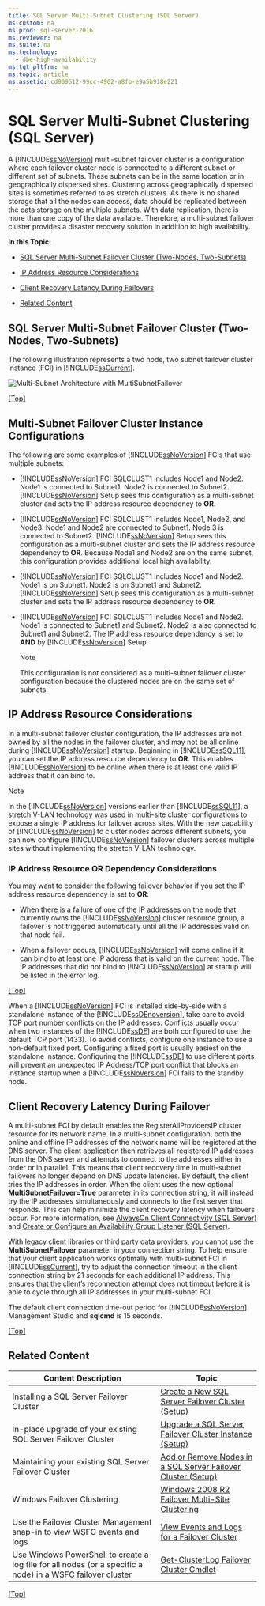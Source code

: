 ```yaml
---
title: SQL Server Multi-Subnet Clustering (SQL Server)
ms.custom: na
ms.prod: sql-server-2016
ms.reviewer: na
ms.suite: na
ms.technology: 
  - dbe-high-availability
ms.tgt_pltfrm: na
ms.topic: article
ms.assetid: cd909612-99cc-4962-a8fb-e9a5b918e221
---
```

# SQL Server Multi-Subnet Clustering (SQL Server)
  A [!INCLUDE[ssNoVersion](../../Token\Other/ssNoVersion_md.md)] multi\-subnet failover cluster is a configuration where each failover cluster node is connected to a different subnet or different set of subnets. These subnets can be in the same location or in geographically dispersed sites. Clustering across geographically dispersed sites is sometimes referred to as stretch clusters. As there is no shared storage that all the nodes can access, data should be replicated between the data storage on the multiple subnets. With data replication, there is more than one copy of the data available. Therefore, a multi\-subnet failover cluster provides a disaster recovery solution in addition to high availability.  
  
 **In this Topic:**  
  
-   [SQL Server Multi\-Subnet Failover Cluster \(Two\-Nodes, Two\-Subnets\)](#VisualElement)  
  
-   [IP Address Resource Considerations](#ComponentsAndConcepts)  
  
-   [Client Recovery Latency During Failovers](#DNS)  
  
-   [Related Content](#RelatedContent)  
  
##  <a name="VisualElement"></a> SQL Server Multi\-Subnet Failover Cluster \(Two\-Nodes, Two\-Subnets\)  
 The following illustration represents a two node, two subnet failover cluster instance \(FCI\) in [!INCLUDE[ssCurrent](../../Token\Other/ssCurrent_md.md)].  
  
 ![Multi-Subnet Architecture with MultiSubnetFailover](../../Images\Image\ImageNotContaina/Multi-Subnet_Architecture_withMultiSubnetFailoverParam.gif "Multi-Subnet_Architecture_withMultiSubnetFailoverParam")  
  
 [&#91;Top&#93;](#Top)  
  
##  <a name="Configurations"></a> Multi\-Subnet Failover Cluster Instance Configurations  
 The following are some examples of [!INCLUDE[ssNoVersion](../../Token\Other/ssNoVersion_md.md)] FCIs that use multiple subnets:  
  
-   [!INCLUDE[ssNoVersion](../../Token\Other/ssNoVersion_md.md)] FCI SQLCLUST1 includes Node1 and Node2. Node1 is connected to Subnet1. Node2 is connected to Subnet2. [!INCLUDE[ssNoVersion](../../Token\Other/ssNoVersion_md.md)] Setup sees this configuration as a multi\-subnet cluster and sets the IP address resource dependency to **OR**.  
  
-   [!INCLUDE[ssNoVersion](../../Token\Other/ssNoVersion_md.md)] FCI SQLCLUST1 includes Node1, Node2, and Node3. Node1 and Node2 are connected to Subnet1. Node 3 is connected to Subnet2. [!INCLUDE[ssNoVersion](../../Token\Other/ssNoVersion_md.md)] Setup sees this configuration as a multi\-subnet cluster and sets the IP address resource dependency to **OR**. Because Node1 and Node2 are on the same subnet, this configuration provides additional local high availability.  
  
-   [!INCLUDE[ssNoVersion](../../Token\Other/ssNoVersion_md.md)] FCI SQLCLUST1 includes Node1 and Node2. Node1 is on Subnet1. Node2 is on Subnet1 and Subnet2. [!INCLUDE[ssNoVersion](../../Token\Other/ssNoVersion_md.md)] Setup sees this configuration as a multi\-subnet cluster and sets the IP address resource dependency to **OR**.  
  
-   [!INCLUDE[ssNoVersion](../../Token\Other/ssNoVersion_md.md)] FCI SQLCLUST1 includes Node1 and Node2. Node1 is connected to Subnet1 and Subnet2. Node2 is also connected to Subnet1 and Subnet2. The IP address resource dependency is set to **AND** by [!INCLUDE[ssNoVersion](../../Token\Other/ssNoVersion_md.md)] Setup.  
  
    > [!NOTE]  
    >  This configuration is not considered as a multi\-subnet failover cluster configuration because the clustered nodes are on the same set of subnets.  
  
##  <a name="ComponentsAndConcepts"></a> IP Address Resource Considerations  
 In a multi\-subnet failover cluster configuration, the IP addresses are not owned by all the nodes in the failover cluster, and may not be all online during [!INCLUDE[ssNoVersion](../../Token\Other/ssNoVersion_md.md)] startup. Beginning in [!INCLUDE[ssSQL11](../../Token\Other/ssSQL11_md.md)], you can set the IP address resource dependency to **OR**. This enables [!INCLUDE[ssNoVersion](../../Token\Other/ssNoVersion_md.md)] to be online when there is at least one valid IP address that it can bind to.  
  
> [!NOTE]  
>  In the [!INCLUDE[ssNoVersion](../../Token\Other/ssNoVersion_md.md)] versions earlier than [!INCLUDE[ssSQL11](../../Token\Other/ssSQL11_md.md)], a stretch V\-LAN technology was used in multi\-site cluster configurations to expose a single IP address for failover across sites. With the new capability of [!INCLUDE[ssNoVersion](../../Token\Other/ssNoVersion_md.md)] to cluster nodes across different subnets, you can now configure [!INCLUDE[ssNoVersion](../../Token\Other/ssNoVersion_md.md)] failover clusters across multiple sites without implementing the stretch V\-LAN technology.  
  
### IP Address Resource OR Dependency Considerations  
 You may want to consider the following failover behavior if you set the IP address resource dependency is set to **OR**:  
  
-   When there is a failure of one of the IP addresses on the node that currently owns the [!INCLUDE[ssNoVersion](../../Token\Other/ssNoVersion_md.md)] cluster resource group, a failover is not triggered automatically until all the IP addresses valid on that node fail.  
  
-   When a failover occurs, [!INCLUDE[ssNoVersion](../../Token\Other/ssNoVersion_md.md)] will come online if it can bind to at least one IP address that is valid on the current node. The IP addresses that did not bind to [!INCLUDE[ssNoVersion](../../Token\Other/ssNoVersion_md.md)] at startup will be listed in the error log.  
  
 [&#91;Top&#93;](#Top)  
  
 When a [!INCLUDE[ssNoVersion](../../Token\Other/ssNoVersion_md.md)] FCI is installed side\-by\-side with a standalone instance of the [!INCLUDE[ssDEnoversion](../../Token\Other/ssDEnoversion_md.md)], take care to avoid TCP port number conflicts on the IP addresses. Conflicts usually occur when two instances of the [!INCLUDE[ssDE](../../Token\Other/ssDE_md.md)] are both configured to use the default TCP port \(1433\). To avoid conflicts, configure one instance to use a non\-default fixed port. Configuring a fixed port is usually easiest on the standalone instance. Configuring the [!INCLUDE[ssDE](../../Token\Other/ssDE_md.md)] to use different ports will prevent an unexpected IP Address\/TCP port conflict that blocks an instance startup when a [!INCLUDE[ssNoVersion](../../Token\Other/ssNoVersion_md.md)] FCI fails to the standby node.  
  
##  <a name="DNS"></a> Client Recovery Latency During Failover  
 A multi\-subnet FCI by default enables the RegisterAllProvidersIP cluster resource for its network name. In a multi\-subnet configuration, both the online and offline IP addresses of the network name will be registered at the DNS server. The client application then retrieves all registered IP addresses from the DNS server and attempts to connect to the addresses either in order or in parallel. This means that client recovery time in multi\-subnet failovers no longer depend on DNS update latencies. By default, the client tries the IP addresses in order. When the client uses the new optional **MultiSubnetFailover\=True** parameter in its connection string, it will instead try the IP addresses simultaneously and connects to the first server that responds. This can help minimize the client recovery latency when failovers occur. For more information, see [AlwaysOn Client Connectivity &#40;SQL Server&#41;](../Topic/AlwaysOn%20Client%20Connectivity%20\(SQL%20Server\).md) and [Create or Configure an Availability Group Listener &#40;SQL Server&#41;](../../Topics\TopicNameNotContainA/Create-or-Configure-an-Availability-Group-Listener--SQL-Server-.md).  
  
 With legacy client libraries or third party data providers, you cannot use the **MultiSubnetFailover** parameter in your connection string. To help ensure that your client application works optimally with multi\-subnet FCI in [!INCLUDE[ssCurrent](../../Token\Other/ssCurrent_md.md)], try to adjust the connection timeout in the client connection string by 21 seconds for each additional IP address. This ensures that the client’s reconnection attempt does not timeout before it is able to cycle through all IP addresses in your multi\-subnet FCI.  
  
 The default client connection time\-out period for [!INCLUDE[ssNoVersion](../../Token\Other/ssNoVersion_md.md)] Management Studio and **sqlcmd** is 15 seconds.  
  
 [&#91;Top&#93;](#Top)  
  
##  <a name="RelatedContent"></a> Related Content  
  
|Content Description|Topic|  
|-------------------------|-----------|  
|Installing a SQL Server Failover Cluster|[Create a New SQL Server Failover Cluster &#40;Setup&#41;](../../Topics\TopicNameContainA/Create-a-New-SQL-Server-Failover-Cluster--Setup-.md)|  
|In\-place upgrade of your existing SQL Server Failover Cluster|[Upgrade a SQL Server Failover Cluster Instance &#40;Setup&#41;](../../Topics\TopicNameContainA/Upgrade-a-SQL-Server-Failover-Cluster-Instance--Setup-.md)|  
|Maintaining your existing SQL Server Failover Cluster|[Add or Remove Nodes in a SQL Server Failover Cluster &#40;Setup&#41;](../../Topics\TopicNameContainA/Add-or-Remove-Nodes-in-a-SQL-Server-Failover-Cluster--Setup-.md)|  
|Windows Failover Clustering|[Windows 2008 R2 Failover Multi\-Site Clustering](http://www.microsoft.com/windowsserver2008/en/us/failover-clustering-multisite.aspx)|  
|Use the Failover Cluster Management snap\-in to view WSFC events and logs|[View Events and Logs for a Failover Cluster](http://technet.microsoft.com/library/cc772342\(WS.10\).aspx)|  
|Use Windows PowerShell to create a log file for all nodes \(or a specific a node\) in a WSFC failover cluster|[Get\-ClusterLog Failover Cluster Cmdlet](http://technet.microsoft.com/library/ee461045.aspx)|  
  
 [&#91;Top&#93;](#Top)  
  
  